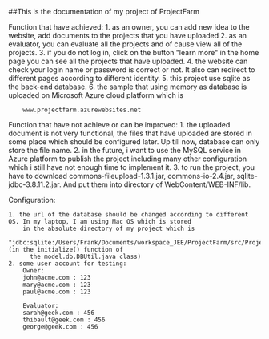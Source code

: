 ##This is the documentation of my project of ProjectFarm


Function that have achieved:
    1. as an owner, you can add new idea to the website, add documents to the projects that you have uploaded
    2. as an evaluator, you can evaluate all the projects and of cause view all of the projects.
    3. if you do not log in, click on the button "learn more" in the home page you can see all the projects that have uploaded.
    4. the website can check your login name or password is correct or not. It also can redirect to different pages according 
        to different identity.
    5. this project use sqlite as the back-end database.
    6. the sample that using memory as database is uploaded on Microsoft Azure cloud platform which is 
    
        www.projectfarm.azurewebsites.net

Function that have not achieve or can be improved:
    1. the uploaded document is not very functional, the files that have uploaded are stored in some place which should be 
        configured later. Up till now, database can only store the file name.
    2. in the future, i want to use the MySQL service in Azure platform to publish the project including many other
        configuration which i still have not enough time to implement it.
    3. to run the project, you have to download commons-fileupload-1.3.1.jar, commons-io-2.4.jar, sqlite-jdbc-3.8.11.2.jar. And put them into directory of WebContent/WEB-INF/lib.




Configuration:

    1. the url of the database should be changed according to different OS. In my laptop, I am using Mac OS which is stored 
        in the absolute directory of my project which is
         "jdbc:sqlite:/Users/Frank/Documents/workspace_JEE/ProjectFarm/src/ProjectFarm.db" (in the initialize() function of
          the model.db.DBUtil.java class)
    2. some user account for testing:
        Owner:
        john@acme.com : 123
        mary@acme.com : 123
        paul@acme.com : 123
        
        Evaluator:
        sarah@geek.com : 456
        thibault@geek.com : 456
        george@geek.com : 456
        

